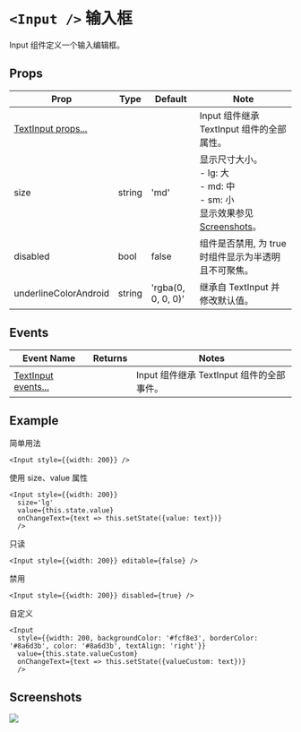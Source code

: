 # `<Input />` 输入框
Input 组件定义一个输入编辑框。

## Props
| Prop | Type | Default | Note |
|---|---|---|---|
| [TextInput props...](https://facebook.github.io/react-native/docs/textinput.html) |  |  | Input 组件继承 TextInput 组件的全部属性。
| size | string | 'md' | 显示尺寸大小。<br/>- lg: 大<br/>- md: 中<br/>- sm: 小<br/>显示效果参见[Screenshots](#screenshots)。
| disabled | bool | false | 组件是否禁用, 为 true 时组件显示为半透明且不可聚焦。 |
| underlineColorAndroid | string | 'rgba(0, 0, 0, 0)' | 继承自 TextInput 并修改默认值。

## Events
| Event Name | Returns | Notes |
|---|---|---|
| [TextInput events...](https://facebook.github.io/react-native/docs/textinput.html) |  | Input 组件继承 TextInput 组件的全部事件。

<!--
## Methods
None.

## Static Props
None.

## Static Methods
None.
-->

## Example
简单用法
```
<Input style={{width: 200}} />
```

使用 size、value 属性
```
<Input style={{width: 200}}
  size='lg'
  value={this.state.value}
  onChangeText={text => this.setState({value: text})}
  />
```

只读
```
<Input style={{width: 200}} editable={false} />
```

禁用
```
<Input style={{width: 200}} disabled={true} />
```

自定义
```
<Input
  style={{width: 200, backgroundColor: '#fcf8e3', borderColor: '#8a6d3b', color: '#8a6d3b', textAlign: 'right'}}
  value={this.state.valueCustom}
  onChangeText={text => this.setState({valueCustom: text})}
  />
```


## Screenshots
![](../../screenshots/04-Input.png)
